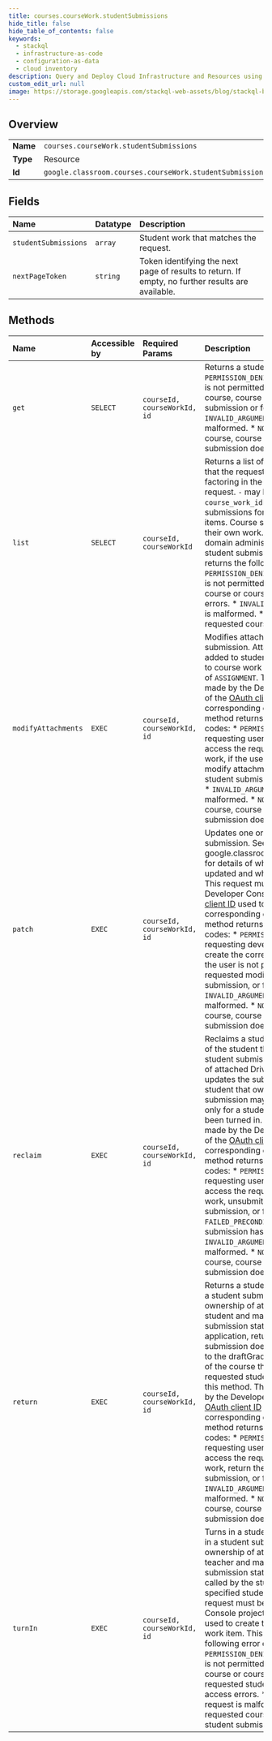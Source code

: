 ```yaml
---
title: courses.courseWork.studentSubmissions
hide_title: false
hide_table_of_contents: false
keywords:
  - stackql
  - infrastructure-as-code
  - configuration-as-data
  - cloud inventory
description: Query and Deploy Cloud Infrastructure and Resources using SQL
custom_edit_url: null
image: https://storage.googleapis.com/stackql-web-assets/blog/stackql-blog-post-featured-image.png
---
```

  
    

## Overview
<table><tbody>
<tr><td><b>Name</b></td><td><code>courses.courseWork.studentSubmissions</code></td></tr>
<tr><td><b>Type</b></td><td>Resource</td></tr>
<tr><td><b>Id</b></td><td><code>google.classroom.courses.courseWork.studentSubmissions</code></td></tr>
</tbody></table>

## Fields
| Name | Datatype | Description |
|:-----|:---------|:------------|
| `studentSubmissions` | `array` | Student work that matches the request. |
| `nextPageToken` | `string` | Token identifying the next page of results to return. If empty, no further results are available. |
## Methods
| Name | Accessible by | Required Params | Description |
|:-----|:--------------|:----------------|:------------|
| `get` | `SELECT` | `courseId, courseWorkId, id` | Returns a student submission. * `PERMISSION_DENIED` if the requesting user is not permitted to access the requested course, course work, or student submission or for access errors. * `INVALID_ARGUMENT` if the request is malformed. * `NOT_FOUND` if the requested course, course work, or student submission does not exist. |
| `list` | `SELECT` | `courseId, courseWorkId` | Returns a list of student submissions that the requester is permitted to view, factoring in the OAuth scopes of the request. `-` may be specified as the `course_work_id` to include student submissions for multiple course work items. Course students may only view their own work. Course teachers and domain administrators may view all student submissions. This method returns the following error codes: * `PERMISSION_DENIED` if the requesting user is not permitted to access the requested course or course work, or for access errors. * `INVALID_ARGUMENT` if the request is malformed. * `NOT_FOUND` if the requested course does not exist. |
| `modifyAttachments` | `EXEC` | `courseId, courseWorkId, id` | Modifies attachments of student submission. Attachments may only be added to student submissions belonging to course work objects with a `workType` of `ASSIGNMENT`. This request must be made by the Developer Console project of the [OAuth client ID](https://support.google.com/cloud/answer/6158849) used to create the corresponding course work item. This method returns the following error codes: * `PERMISSION_DENIED` if the requesting user is not permitted to access the requested course or course work, if the user is not permitted to modify attachments on the requested student submission, or for access errors. * `INVALID_ARGUMENT` if the request is malformed. * `NOT_FOUND` if the requested course, course work, or student submission does not exist. |
| `patch` | `EXEC` | `courseId, courseWorkId, id` | Updates one or more fields of a student submission. See google.classroom.v1.StudentSubmission for details of which fields may be updated and who may change them. This request must be made by the Developer Console project of the [OAuth client ID](https://support.google.com/cloud/answer/6158849) used to create the corresponding course work item. This method returns the following error codes: * `PERMISSION_DENIED` if the requesting developer project did not create the corresponding course work, if the user is not permitted to make the requested modification to the student submission, or for access errors. * `INVALID_ARGUMENT` if the request is malformed. * `NOT_FOUND` if the requested course, course work, or student submission does not exist. |
| `reclaim` | `EXEC` | `courseId, courseWorkId, id` | Reclaims a student submission on behalf of the student that owns it. Reclaiming a student submission transfers ownership of attached Drive files to the student and updates the submission state. Only the student that owns the requested student submission may call this method, and only for a student submission that has been turned in. This request must be made by the Developer Console project of the [OAuth client ID](https://support.google.com/cloud/answer/6158849) used to create the corresponding course work item. This method returns the following error codes: * `PERMISSION_DENIED` if the requesting user is not permitted to access the requested course or course work, unsubmit the requested student submission, or for access errors. * `FAILED_PRECONDITION` if the student submission has not been turned in. * `INVALID_ARGUMENT` if the request is malformed. * `NOT_FOUND` if the requested course, course work, or student submission does not exist. |
| `return` | `EXEC` | `courseId, courseWorkId, id` | Returns a student submission. Returning a student submission transfers ownership of attached Drive files to the student and may also update the submission state. Unlike the Classroom application, returning a student submission does not set assignedGrade to the draftGrade value. Only a teacher of the course that contains the requested student submission may call this method. This request must be made by the Developer Console project of the [OAuth client ID](https://support.google.com/cloud/answer/6158849) used to create the corresponding course work item. This method returns the following error codes: * `PERMISSION_DENIED` if the requesting user is not permitted to access the requested course or course work, return the requested student submission, or for access errors. * `INVALID_ARGUMENT` if the request is malformed. * `NOT_FOUND` if the requested course, course work, or student submission does not exist. |
| `turnIn` | `EXEC` | `courseId, courseWorkId, id` | Turns in a student submission. Turning in a student submission transfers ownership of attached Drive files to the teacher and may also update the submission state. This may only be called by the student that owns the specified student submission. This request must be made by the Developer Console project of the [OAuth client ID](https://support.google.com/cloud/answer/6158849) used to create the corresponding course work item. This method returns the following error codes: * `PERMISSION_DENIED` if the requesting user is not permitted to access the requested course or course work, turn in the requested student submission, or for access errors. * `INVALID_ARGUMENT` if the request is malformed. * `NOT_FOUND` if the requested course, course work, or student submission does not exist. |
